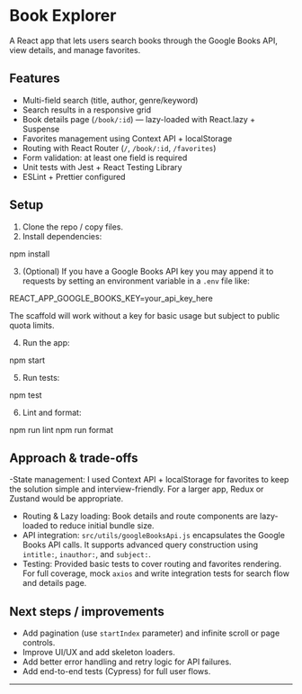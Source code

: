 # Book Explorer


A React app that lets users search books through the Google Books API, view details, and manage favorites.


## Features


- Multi-field search (title, author, genre/keyword)
- Search results in a responsive grid
- Book details page (`/book/:id`) — lazy-loaded with React.lazy + Suspense
- Favorites management using Context API + localStorage
- Routing with React Router (`/`, `/book/:id`, `/favorites`)
- Form validation: at least one field is required
- Unit tests with Jest + React Testing Library
- ESLint + Prettier configured


## Setup


1. Clone the repo / copy files.
2. Install dependencies:


npm install


3. (Optional) If you have a Google Books API key you may append it to requests by setting an environment variable in a `.env` file like:



REACT_APP_GOOGLE_BOOKS_KEY=your_api_key_here



The scaffold will work without a key for basic usage but subject to public quota limits.


4. Run the app:



npm start

5. Run tests:


npm test



6. Lint and format:


npm run lint
npm run format


## Approach & trade-offs


-State management: I used Context API + localStorage for favorites to keep the solution simple and interview-friendly. For a larger app, Redux or Zustand would be appropriate.
- Routing & Lazy loading: Book details and route components are lazy-loaded to reduce initial bundle size.
- API integration: `src/utils/googleBooksApi.js` encapsulates the Google Books API calls. It supports advanced query construction using `intitle:`, `inauthor:`, and `subject:`.
- Testing: Provided basic tests to cover routing and favorites rendering. For full coverage, mock `axios` and write integration tests for search flow and details page.


## Next steps / improvements


- Add pagination (use `startIndex` parameter) and infinite scroll or page controls.
- Improve UI/UX and add skeleton loaders.
- Add better error handling and retry logic for API failures.
- Add end-to-end tests (Cypress) for full user flows.


---


